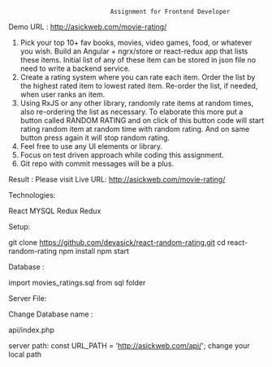                                 Assignment for Frontend Developer

Demo URL :  http://asickweb.com/movie-rating/

1. Pick your top 10+ fav books, movies, video games, food, or whatever you
wish. Build an Angular + ngrx/store or react-redux app that lists these
items. Initial list of any of these item can be stored in json file no
need to write a backend service.
2. Create a rating system where you can rate each item. Order the list by
the highest rated item to lowest rated item. Re-order the list, if needed,
when user ranks an item.
3. Using RxJS or any other library, randomly rate items at random times,
also re-ordering the list as necessary. To elaborate this more put a
button called RANDOM RATING and on click of this button code will start
rating random item at random time with random rating. And on same button
press again it will stop random rating.
4. Feel free to use any UI elements or library.
5. Focus on test driven approach while coding this assignment.
6. Git repo with commit messages will be a plus.

Result : Please visit Live URL: http://asickweb.com/movie-rating/

Technologies: 

React 
MYSQL
Redux
Redux

Setup:

git clone https://github.com/devasick/react-random-rating.git
cd react-random-rating
npm install 
npm start

Database : 

import movies_ratings.sql from sql folder

Server File: 

Change Database name : 

api/index.php 

server path: const URL_PATH = 'http://asickweb.com/api/'; change your local path





